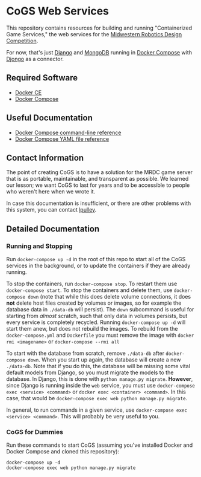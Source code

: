 # CoGS Web Services

This repository contains resources for building and running "Containerized Game Services," the web services for the [Midwestern Robotics Design Competition](http://mrdc.ec.illinois.edu/).

For now, that's just [Django](https://www.djangoproject.com/) and [MongoDB](https://www.mongodb.com/) running in [Docker Compose](https://docs.docker.com/compose/) with [Djongo](https://nesdis.github.io/djongo/) as a connector.

## Required Software

- [Docker CE](https://docs.docker.com/install/)
- [Docker Compose](https://docs.docker.com/compose/install/)

## Useful Documentation

- [Docker Compose command-line reference](https://docs.docker.com/compose/reference/overview/)
- [Docker Compose YAML file reference](https://docs.docker.com/compose/compose-file/)

## Contact Information

The point of creating CoGS is to have a solution for the MRDC game server that is as portable, maintainable, and transparent as possible. We learned our lesson; we want CoGS to last for years and to be accessible to people who weren't here when we wrote it.

In case this documentation is insufficient, or there are other problems with this system, you can contact [lpulley](https://github.com/lpulley/).

## Detailed Documentation

### Running and Stopping

Run `docker-compose up -d` in the root of this repo to start all of the CoGS services in the background, or to update the containers if they are already running.

To stop the containers, run `docker-compose stop`. To restart them use `docker-compose start`. To stop the containers and delete them, use `docker-compose down` (note that while this does delete volume connections, it does **not** delete host files created by volumes or images, so for example the database data in `./data-db` will persist). The `down` subcommand is useful for starting from *almost* scratch, such that only data in volumes persists, but every service is completely recycled. Running `docker-compose up -d` will start them anew, but does not rebuild the images. To rebuild from the `docker-compose.yml` and `Dockerfile` you must remove the image with `docker rmi <imagename>` or `docker-compose --rmi all`

To start with the database from scratch, remove `./data-db` after `docker-compose down`. When you start up again, the database will create a new `./data-db`. Note that if you do this, the database will be missing some vital default models from Django, so you must migrate the models to the database. In Django, this is done with `python manage.py migrate`. **However**, since Django is running inside the `web` service, you must use `docker-compose exec <service> <command>` or `docker exec <container> <command>`. In this case, that would be `docker-compose exec web python manage.py migrate`.

In general, to run commands in a given service, use `docker-compose exec <service> <command>`. This will probably be very useful to you.

### CoGS for Dummies

Run these commands to start CoGS (assuming you've installed Docker and Docker Compose and cloned this repository):

```
docker-compose up -d
docker-compose exec web python manage.py migrate
```
